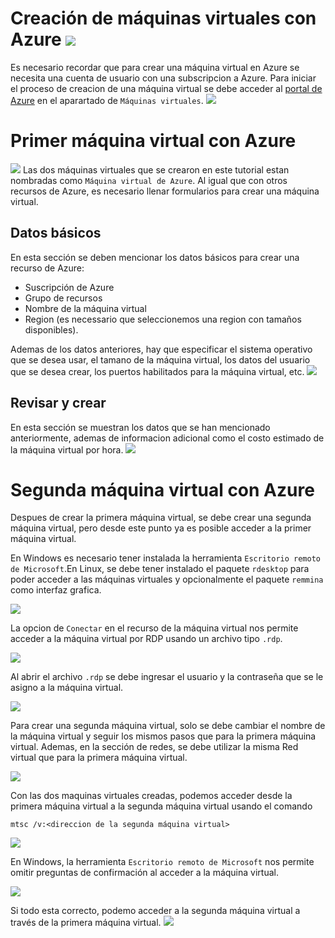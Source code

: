 # Creación de máquinas virtuales con Azure ![](screenshots/K_010.jpg)

Es necesario recordar que para crear una máquina virtual en Azure se necesita una cuenta de usuario con una subscripcion a Azure. Para iniciar el proceso de creacion de una máquina virtual se debe acceder al [portal de Azure](https://portal.azure.com/) en el aparartado de ```Máquinas virtuales```.
![](screenshots/K.jpg)

# Primer máquina virtual con Azure
![](screenshots/K_000.jpg)
Las dos máquinas virtuales que se crearon en este tutorial estan nombradas como ```Máquina virtual de Azure```. Al igual que con otros recursos de Azure, es necesario llenar formularios para crear una máquina virtual.

## Datos básicos
En esta sección se deben mencionar los datos básicos para crear una recurso de Azure:

- Suscripción de Azure
- Grupo de recursos
- Nombre de la máquina virtual
- Region (es necessario que seleccionemos una region con tamaños disponibles).

Ademas de los datos anteriores, hay que especificar el sistema operativo que se desea usar, el tamano de la máquina virtual, los datos del usuario que se desea crear, los puertos habilitados para la máquina virtual, etc.
![](screenshots/K_001.jpg)

## Revisar y crear
En esta sección se muestran los datos que se han mencionado anteriormente, ademas de informacion adicional como el costo estimado de la máquina virtual por hora.
![](screenshots/K_002.jpg)

# Segunda máquina virtual con Azure
Despues de crear la primera máquina virtual, se debe crear una segunda máquina virtual, pero desde este punto ya es posible acceder a la primer máquina virtual.

En Windows es necesario tener instalada la herramienta ```Escritorio remoto de Microsoft```.En Linux, se debe tener instalado el paquete ```rdesktop``` para poder acceder a las máquinas virtuales y opcionalmente el paquete ```remmina``` como interfaz grafica.

![](screenshots/K_003.jpg)

La opcion de ```Conectar``` en el recurso de la máquina virtual nos permite acceder a la máquina virtual por RDP usando un archivo tipo ```.rdp```.

![](screenshots/K_004.jpg)

Al abrir el archivo ```.rdp``` se debe ingresar el usuario y la contraseña que se le asigno a la máquina virtual.

![](screenshots/K_005.jpg)

Para crear una segunda máquina virtual, solo se debe cambiar el nombre de la máquina virtual y seguir los mismos pasos que para la primera máquina virtual. Ademas, en la sección de redes, se debe utilizar la misma Red virtual que para la primera máquina virtual.

![](screenshots/K_006.jpg)

Con las dos maquinas virtuales creadas, podemos acceder desde la primera máquina virtual a la segunda máquina virtual usando el comando 

    mtsc /v:<direccion de la segunda máquina virtual>

![](screenshots/K_007.jpg)

En Windows, la herramienta ```Escritorio remoto de Microsoft``` nos permite omitir preguntas de confirmación al acceder a la máquina virtual.

![](screenshots/K_008.jpg)

Si todo esta correcto, podemo acceder a la segunda máquina virtual a través de la primera máquina virtual.
![](screenshots/K_009.jpg)
